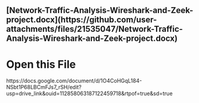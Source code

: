 <h2>[Network-Traffic-Analysis-Wireshark-and-Zeek-project.docx](https://github.com/user-attachments/files/21535047/Network-Traffic-Analysis-Wireshark-and-Zeek-project.docx)</h2>

<h1>Open this File</h1>
https://docs.google.com/document/d/1O4CoHGqL184-NSbt1P68LBCmFJs7_rSH/edit?usp=drive_link&ouid=112858063187122459718&rtpof=true&sd=true
